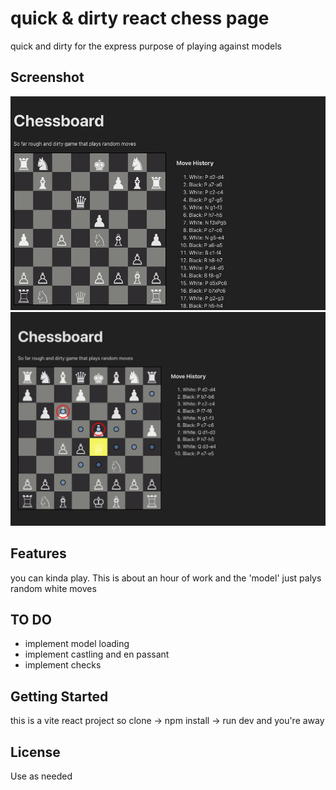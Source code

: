# quick & dirty react chess page

quick and dirty for the express purpose of playing against models

## Screenshot

![Screenshot](./screencap.png)
![Screenshot](./screencap2.png)
## Features

you can kinda play. This is about an hour of work and the 'model' just palys random white moves

## TO DO

- implement model loading
- implement castling and en passant
- implement checks




## Getting Started

this is a vite react project so clone -> npm install -> run dev and you're away


## License

Use as needed